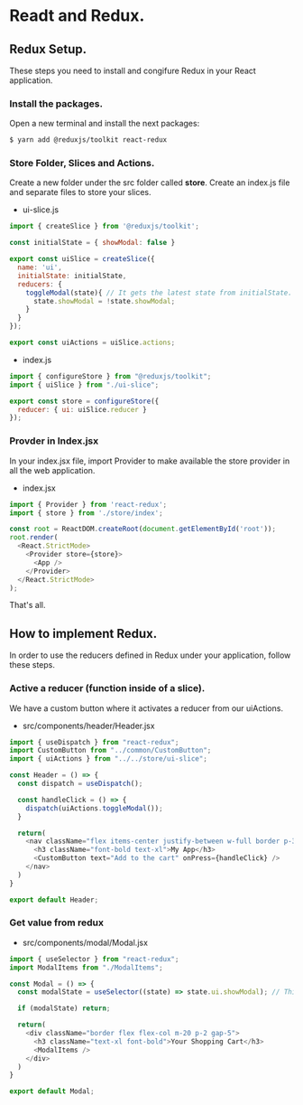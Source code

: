 # Readt and Redux.

## Redux Setup.

These steps you need to install and congifure Redux in your React application.
### Install the packages.

Open a new terminal and install the next packages:

```bash
$ yarn add @reduxjs/toolkit react-redux
```

### Store Folder, Slices and Actions.

Create a new folder under the src folder called **store**. Create an index.js file and separate files to store your slices.

* ui-slice.js

```javascript
import { createSlice } from '@reduxjs/toolkit';

const initialState = { showModal: false }

export const uiSlice = createSlice({
  name: 'ui',
  initialState: initialState,
  reducers: {
    toggleModal(state){ // It gets the latest state from initialState.
      state.showModal = !state.showModal;
    }
  }
});

export const uiActions = uiSlice.actions;
```

* index.js

```javascript
import { configureStore } from "@reduxjs/toolkit";
import { uiSlice } from "./ui-slice";

export const store = configureStore({
  reducer: { ui: uiSlice.reducer }
});
```

### Provder in Index.jsx

In your index.jsx file, import Provider to make available the store provider in all the web application.

* index.jsx

```javascript
import { Provider } from 'react-redux';
import { store } from './store/index';

const root = ReactDOM.createRoot(document.getElementById('root'));
root.render(
  <React.StrictMode>
    <Provider store={store}>
      <App />
    </Provider>
  </React.StrictMode>
);
```

That's all.

## How to implement Redux.

In order to use the reducers defined in Redux under your application, follow these steps.

### Active a reducer (function inside of a slice).

We have a custom button where it activates a reducer from our uiActions.

* src/components/header/Header.jsx

```javascript
import { useDispatch } from "react-redux";
import CustomButton from "../common/CustomButton";
import { uiActions } from "../../store/ui-slice";

const Header = () => {
  const dispatch = useDispatch();

  const handleClick = () => {
    dispatch(uiActions.toggleModal());
  }

  return(
    <nav className="flex items-center justify-between w-full border p-3">
      <h3 className="font-bold text-xl">My App</h3>
      <CustomButton text="Add to the cart" onPress={handleClick} />
    </nav>
  )
}

export default Header;
```
### Get value from redux

* src/components/modal/Modal.jsx

```javascript
import { useSelector } from "react-redux";
import ModalItems from "./ModalItems";

const Modal = () => {
  const modalState = useSelector((state) => state.ui.showModal); // This is the key on store/index.js

  if (modalState) return;

  return(
    <div className="border flex flex-col m-20 p-2 gap-5">
      <h3 className="text-xl font-bold">Your Shopping Cart</h3>
      <ModalItems />
    </div>
  )
}

export default Modal;

```
